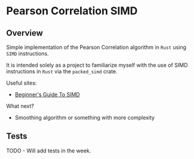 # Pearson Correlation SIMD

## Overview

Simple implementation of the Pearson Correlation algorithm in `Rust` using `SIMD` instructions.

It is intended solely as a project to familiarize myself with the use of SIMD instructions in `Rust` via the `packed_simd` crate.

Useful sites:
- [Beginner's Guide To SIMD](https://github.com/rust-lang/portable-simd/blob/master/beginners-guide.md)

What next?
- Smoothing algorithm or something with more complexity

## Tests

TODO - Will add tests in the week.
